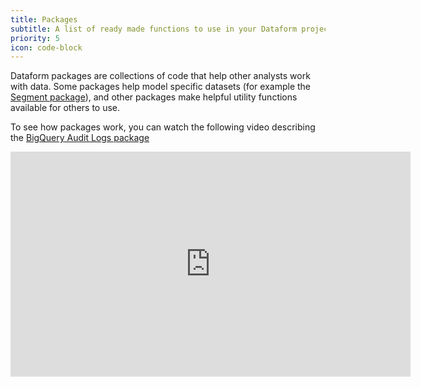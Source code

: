 ```yaml
---
title: Packages
subtitle: A list of ready made functions to use in your Dataform projects.
priority: 5
icon: code-block
---
```


Dataform packages are collections of code that help other analysts work with data. Some packages help model specific datasets (for example the [Segment package](https://docs.dataform.co/packages/dataform-segment)), and other packages make helpful utility functions available for others to use.

To see how packages work, you can watch the following video describing the [BigQuery Audit Logs package](packages/dataform-bq-audit-logs)

<iframe width="640" height="360" src="https://www.loom.com/embed/fdfa25dcdc8544e38fe844199b970f87" frameborder="0" webkitallowfullscreen mozallowfullscreen allowfullscreen></iframe>
